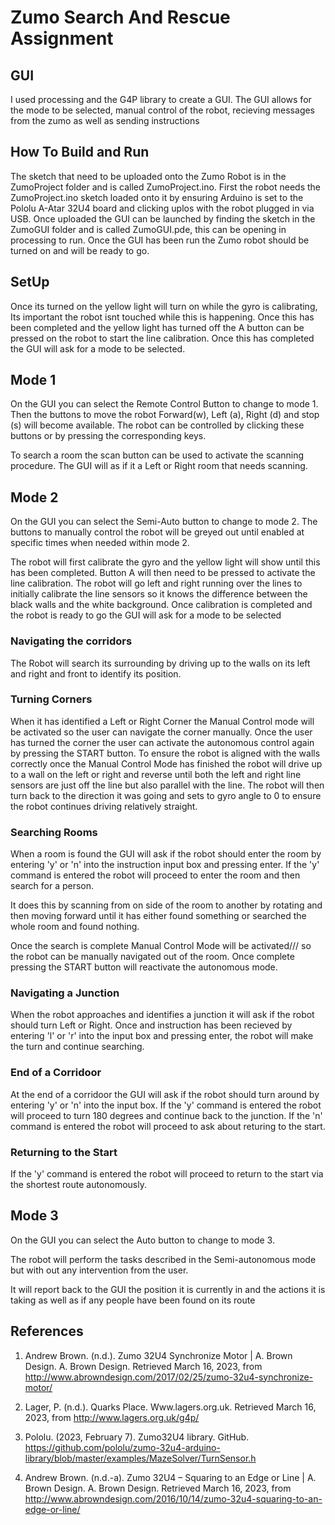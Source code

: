# Zumo Search And Rescue Assignment

## GUI
I used processing and the G4P library to create a GUI. The GUI allows for the mode to be selected, manual control of the robot, recieving messages from the zumo as well as sending instructions

## How To Build and Run
The sketch that need to be uploaded onto the Zumo Robot is in the ZumoProject folder and is called ZumoProject.ino.
First the robot needs the ZumoProject.ino sketch loaded onto it by ensuring Arduino is set to the Pololu A-Atar 32U4 board and clicking uplos with the robot plugged in via USB. Once uploaded the GUI can be launched by finding the sketch in the ZumoGUI folder and is called ZumoGUI.pde, this can be opening in processing to run.
Once the GUI has been run the Zumo robot should be turned on and will be ready to go.
## SetUp
Once its turned on the yellow light will turn on while the gyro is calibrating, Its important the robot isnt touched while this is happening.
Once this has been completed and the yellow light has turned off the A button can be pressed on the robot to start the line calibration. Once this has completed the GUI will ask for a mode to be selected.

## Mode 1
  On the GUI you can select the Remote Control Button to change to mode 1.
  Then the buttons to move the robot Forward(w), Left (a), Right (d) and stop 
  (s) will become available. The robot can be controlled by clicking these 
  buttons or by pressing the corresponding keys.
  
  To search a room the scan button can be used to activate the scanning procedure. The GUI will as if it a Left or Right room that needs scanning.

## Mode 2
  On the GUI you can select the Semi-Auto button to change to mode 2.
  The buttons to manually control the robot will be greyed out until enabled 
  at specific times when needed within mode 2.
  
  The robot will first calibrate the gyro and the yellow light will show until this has been completed. Button A will then need to be pressed to activate the line 
  calibration. The robot will go left and right running over the lines to initially calibrate the line sensors so it knows the difference between the black walls and 
  the white background.
  Once calibration is completed and the robot is ready to go the GUI will ask for a mode to be selected
  
  ### Navigating the corridors
  The Robot will search its surrounding by driving up to the walls on its left and right and front to identify its position.
  
  ### Turning Corners
  When it has identified a Left or Right Corner the Manual Control mode will be activated so the user can navigate the corner manually. Once the user has turned the 
  corner the user can activate the autonomous control again by pressing the START button. To ensure the robot is aligned with the walls correctly once the Manual 
  Control Mode has finished the robot will drive up to a wall on the left or right and reverse until both the left and right line sensors are just off the line but 
  also parallel with the line. The robot will then turn back to the direction it was going and sets to gyro angle to 0 to ensure the robot continues driving 
  relatively straight.
  
  ### Searching Rooms
  When a room is found the GUI will ask if the robot should enter the room by entering 'y' or 'n' into the instruction input box and pressing enter.
  If the 'y' command is entered the robot will proceed to enter the room and then search for a person.
  
  It does this by scanning from on side of the room to another by rotating and then moving forward until it has either found something or searched the whole room and 
  found nothing.
  
  Once the search is complete Manual Control Mode will be activated/// so the robot can be manually navigated out of the room. Once complete pressing the START 
  button will reactivate the autonomous mode.
  
  ### Navigating a Junction
  When the robot approaches and identifies a junction it will ask if the robot should turn Left or Right. Once and instruction has been recieved by entering 'l' or 
  'r' into the input box and pressing enter, the robot will make the turn and continue searching.
  
  ### End of a Corridoor
  At the end of a corridoor the GUI will ask if the robot should turn around by entering 'y' or 'n' into the input box.
  If the 'y' command is entered the robot will proceed to turn 180 degrees and continue back to the junction.
  If the 'n' command is entered the robot will proceed to ask about returing to the start.
  
  ### Returning to the Start
  If the 'y' command is entered the robot will proceed to return to the start via the shortest route autonomously.

## Mode 3
  On the GUI you can select the Auto button to change to mode 3.
  
  The robot will perform the tasks described in the Semi-autonomous mode but with out any intervention from the user.
  
  It will report back to the GUI the position it is currently in and the actions it is taking as well as if any people have been found on its route

## References
1. Andrew Brown. (n.d.). Zumo 32U4 Synchronize Motor | A. Brown Design. A. Brown Design. Retrieved March 16, 2023, from http://www.abrowndesign.com/2017/02/25/zumo-32u4-synchronize-motor/

2. Lager, P. (n.d.). Quarks Place. Www.lagers.org.uk. Retrieved March 16, 2023, from http://www.lagers.org.uk/g4p/

3. Pololu. (2023, February 7). Zumo32U4 library. GitHub. https://github.com/pololu/zumo-32u4-arduino-library/blob/master/examples/MazeSolver/TurnSensor.h

4. Andrew Brown. (n.d.-a). Zumo 32U4 – Squaring to an Edge or Line | A. Brown Design. A. Brown Design. Retrieved March 16, 2023, from http://www.abrowndesign.com/2016/10/14/zumo-32u4-squaring-to-an-edge-or-line/

